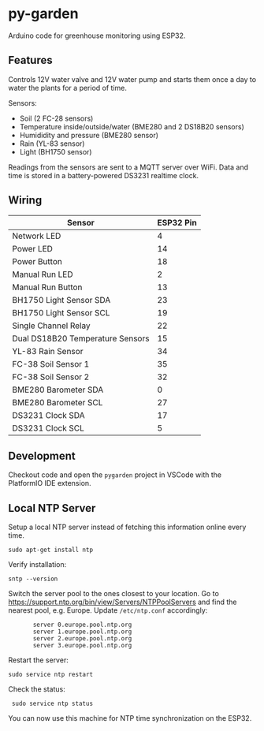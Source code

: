 py-garden
=========

Arduino code for greenhouse monitoring using ESP32.

## Features

Controls 12V water valve and 12V water pump and starts them once a day
to water the plants for a period of time.

Sensors:

 - Soil (2 FC-28 sensors)
 - Temperature inside/outside/water (BME280 and 2 DS18B20 sensors)
 - Humididity and pressure (BME280 sensor)
 - Rain (YL-83 sensor)
 - Light (BH1750 sensor)

Readings from the sensors are sent to a MQTT server over WiFi. Data and
time is stored in a battery-powered DS3231 realtime clock.

## Wiring

| Sensor | ESP32 Pin |
| --- | --- |
| Network LED | 4 |
| Power LED | 14 |
| Power Button | 18 |
| Manual Run LED | 2 |
| Manual Run Button | 13 |
| BH1750 Light Sensor SDA | 23 |
| BH1750 Light Sensor SCL | 19 |
| Single Channel Relay | 22 |
| Dual DS18B20 Temperature Sensors | 15 |
| YL-83 Rain Sensor | 34 |
| FC-38 Soil Sensor 1 | 35 |
| FC-38 Soil Sensor 2 | 32 |
| BME280 Barometer SDA | 0 |
| BME280 Barometer SCL | 27 |
| DS3231 Clock SDA | 17 |
| DS3231 Clock SCL | 5 |

## Development

Checkout code and open the `pygarden` project in VSCode with the PlatformIO IDE extension.

## Local NTP Server

Setup a local NTP server instead of fetching this information online every time.

```console
sudo apt-get install ntp
```

Verify installation:

```console
sntp --version
```

Switch the server pool to the ones closest to your location. Go to
https://support.ntp.org/bin/view/Servers/NTPPoolServers and find the
nearest pool, e.g. Europe. Update `/etc/ntp.conf` accordingly:

```
	   server 0.europe.pool.ntp.org
	   server 1.europe.pool.ntp.org
	   server 2.europe.pool.ntp.org
	   server 3.europe.pool.ntp.org
```

Restart the server:

```console
sudo service ntp restart
```

Check the status:

```console
 sudo service ntp status
 ```

You can now use this machine for NTP time synchronization on the ESP32.